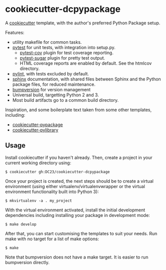 cookiecutter-dcpypackage
========================

A [cookiecutter](https://github.com/audreyr/cookiecutter) template, with
the author's preferred Python Package setup.

Features:

* utility makefile for common tasks.
* [pytest](http://pytest.org/latest/) for unit tests, with integration into setup.py.
    * [pytest-cov](https://pypi.python.org/pypi/pytest-cov) plugin for test coverage reporting.
    * [pytest-sugar](https://pypi.python.org/pypi/pytest-sugar) plugin for pretty test output.
    * HTML coverage reports are enabled by default. See the htmlcov directory.
* [pylint](http://docs.pylint.org), with tests excluded by default.
* [sphinx](http://sphinx-doc.org/index.html) documentation, with shared files between Sphinx and the Python package files, for reduced maintenance.
* [bumpversion](https://pypi.python.org/pypi/bumpversion) for version management
* Universal build, targetting Python 2 and 3.
* Most build artifacts go to a common build directory.

Inspiration, and some boilerplate text taken from some other templates,
including:

* [cookiecutter-pypackage](https://github.com/audreyr/cookiecutter-pypackage)
* [cookiecutter-pylibrary](https://github.com/ionelmc/cookiecutter-pylibrary)

Usage
-----
Install cookiecutter if you haven't already. Then, create a project in
your current working directory using:

    $ cookiecutter gh:DC23/cookiecutter-dcpypackage

Once your project is created, the next steps should be to create a
virtual environment (using either virtualenv/virtualenvwrapper or the
virtual environment functionality built into Python 3):

    $ mkvirtualenv -a . my_project

With the virtual environment activated, install the initial development
dependencies including installing your package in development mode:

    $ make develop

After that, you can start customising the templates to suit your needs.
Run make with no target for a list of make options:

    $ make

Note that bumpversion does not have a make target. It is easier to run
bumpversion directly.
